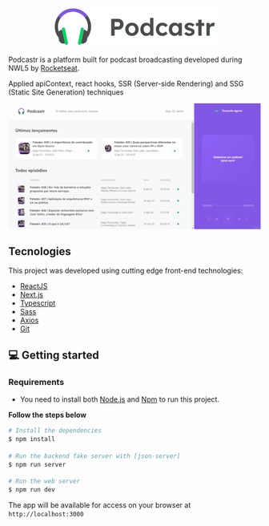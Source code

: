 <div align="center">
  <img src="https://raw.githubusercontent.com/caioregis/podcastrnext/main/public/logo.svg" alt="Podcastr logo">
</div>
<p>
  Podcastr is a platform built for podcast broadcasting developed during NWL5 by <a href="https://github.com/Rocketseat">Rocketseat</a>.
</p>
<p>
  Applied apiContext, react hooks, SSR (Server-side Rendering) and SSG (Static Site Generation) techniques
</p>

![Podcastr preview](https://github.com/caioregis/podcastrnext/blob/main/public/overview.gif?raw=true)

## Tecnologies

This project was developed using cutting edge front-end technologies:

- [ReactJS](https://reactjs.org/)
- [Next.js](https://nextjs.org/)
- [Typescript](https://www.typescriptlang.org/)
- [Sass](https://sass-lang.com/)
- [Axios](https://axios-http.com/ptbr/docs/intro)
- [Git](https://git-scm.com/downloads)
<!-- 
React: uma biblioteca JavaScript de código aberto com foco em criar interfaces de usuário (frontend) em páginas web. É mantido pelo Facebook, Instagram, outras empresas e uma comunidade de desenvolvedores individuais. É utilizado nos sites da Netflix, Imgur, Feedly, Airbnb, SeatGeek, HelloSign, Walmart e outros;

Next.js: um framework de desenvolvimento web front-end que adiciona novas funcionalidades ao React, como SSR (Server-side Rendering) e SSG (Static Site Generation). Utilizamos esta ferramenta pensando na otimização de performance e uma melhor indexação em mecanismos de busca (SEO - Search Engine Optimization).

TypeScript: um super conjunto da linguagem JavaScript que fornece classes, interfaces e tipagem estática opcional. Utilizado em conjunto com React no frontend web;

Sass: um pré-processador CSS que estende a sintaxe do CSS convencional, nos dando um controle mais profissional e dinâmico às folhas de estilo (stylesheets);

Axios: é um cliente HTTP baseado em Promises para fazer requisições.

Git: o sistema de controle de versão distribuído de código aberto mais utilizado;

Visual Studio Code: um editor de código-fonte desenvolvido pela Microsoft para Windows, Linux e macOS, recomendado para o desenvolvimento de aplicações web; -->

## 💻 Getting started

### Requirements

- You need to install both [Node.js](https://nodejs.org/en/download/) and [Npm](https://www.npmjs.com/) to run this project.

**Follow the steps below**

```bash
# Install the dependencies
$ npm install

# Run the backend fake server with [json-server]
$ npm run server

# Run the web server
$ npm run dev
```

The app will be available for access on your browser at `http://localhost:3000`

